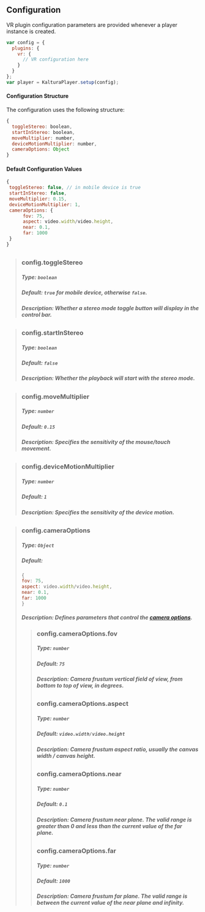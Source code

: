 ## Configuration
VR plugin configuration parameters are provided whenever a player instance is created.
```js
var config = {
  plugins: {
    vr: {
      // VR configuration here      
    }
  }
};
var player = KalturaPlayer.setup(config);
```

#### Configuration Structure  

The configuration uses the following structure:

```js
{
  toggleStereo: boolean,
  startInStereo: boolean,
  moveMultiplier: number,
  deviceMotionMultiplier: number,
  cameraOptions: Object
}
```

#### Default Configuration Values
```js
{
 toggleStereo: false, // in mobile device is true 
 startInStereo: false,
 moveMultiplier: 0.15,
 deviceMotionMultiplier: 1,
 cameraOptions: {
      fov: 75,
      aspect: video.width/video.height,
      near: 0.1,
      far: 1000
 }
}
```
##
>### config.toggleStereo
>##### Type: `boolean`
>##### Default: `true` for mobile device, otherwise `false`.
>##### Description: Whether a stereo mode toggle button will display in the control bar.
##
>### config.startInStereo
>##### Type: `boolean`
>##### Default: `false`
>##### Description: Whether the playback will start with the stereo mode.
##
>### config.moveMultiplier
>##### Type: `number`
>##### Default: `0.15`
>##### Description: Specifies the sensitivity of the mouse/touch movement.
##
>### config.deviceMotionMultiplier
>##### Type: `number`
>##### Default: `1`
>##### Description: Specifies the sensitivity of the device motion.
##
>### config.cameraOptions
>##### Type: `Object`
>##### Default:
>```js
>{
> fov: 75,
> aspect: video.width/video.height,
> near: 0.1,
> far: 1000
>}
>```
>##### Description: Defines parameters that control the [camera options](https://threejs.org/docs/#api/cameras/PerspectiveCamera).
>> ### config.cameraOptions.fov
>>##### Type: `number`
>>##### Default: `75`
>>##### Description: Camera frustum vertical field of view, from bottom to top of view, in degrees.
>>##
>> ### config.cameraOptions.aspect
>>##### Type: `number`
>>##### Default: `video.width/video.height`
>>##### Description: Camera frustum aspect ratio, usually the canvas width / canvas height.
>>##
>> ### config.cameraOptions.near
>>##### Type: `number`
>>##### Default: `0.1`
>>##### Description: Camera frustum near plane. The valid range is greater than 0 and less than the current value of the far plane.
>>##
>> ### config.cameraOptions.far
>>##### Type: `number`
>>##### Default: `1000`
>>##### Description: Camera frustum far plane. The valid range is between the current value of the near plane and infinity.

